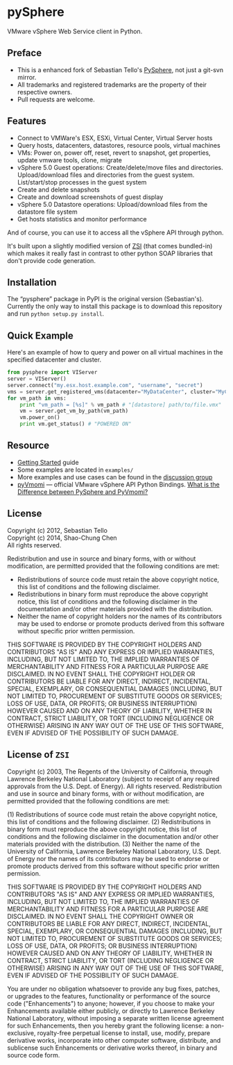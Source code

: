 pySphere
========
VMware vSphere Web Service client in Python.


Preface
-------
* This is a enhanced fork of Sebastian Tello's [PySphere](https://code.google.com/p/pysphere/), not just a git-svn mirror.
* All trademarks and registered trademarks are the property of their respective owners.
* Pull requests are welcome.


Features
--------
* Connect to VMWare's ESX, ESXi, Virtual Center, Virtual Server hosts
* Query hosts, datacenters, datastores, resource pools, virtual machines
* VMs: Power on, power off, reset, revert to snapshot, get properties, update vmware tools, clone, migrate
* vSphere 5.0 Guest operations: Create/delete/move files and directories. Upload/download files and directories from the guest system. List/start/stop processes in the guest system
* Create and delete snapshots
* Create and download screenshots of guest display
* vSphere 5.0 Datastore operations: Upload/download files from the datastore file system
* Get hosts statistics and monitor performance

And of course, you can use it to access all the vSphere API through python.

It's built upon a slightly modified version of [ZSI](http://pywebsvcs.sourceforge.net/zsi.html) (that comes bundled-in) which makes it really fast in contrast to other python SOAP libraries that don't
provide code generation.


Installation
------------
The “pysphere” package in PyPI is the original version (Sebastian's). Currently the only way to install this package is to download this repository and run `python setup.py install`.


Quick Example
-------------
Here's an example of how to query and power on all virtual machines in the specified datacenter and cluster.

```python
from pysphere import VIServer
server = VIServer()
server.connect("my.esx.host.example.com", "username", "secret")
vms = server.get_registered_vms(datacenter="MyDataCenter", cluster="MyCluster")
for vm_path in vms:
    print "vm_path = [%s]" % vm_path # "[datastore] path/to/file.vmx"
    vm = server.get_vm_by_path(vm_path)
    vm.power_on()
    print vm.get_status() # "POWERED ON"
```


Resource
--------
* [Getting Started](http://code.google.com/p/pysphere/wiki/GettingStarted) guide
* Some examples are located in `examples/`
* More examples and use cases can be found in the [discussion group](http://groups.google.com/group/pysphere)
* [pyVmomi](https://github.com/vmware/pyvmomi) — official VMware vSphere API Python Bindings. [What is the Difference between PySphere and PyVmomi?](http://stackoverflow.com/questions/21326448)



License
-------
Copyright (c) 2012, Sebastian Tello  
Copyright (c) 2014, Shao-Chung Chen  
All rights reserved.

Redistribution and use in source and binary forms, with or without
modification, are permitted provided that the following conditions are met:

  * Redistributions of source code must retain the above copyright notice,
    this list of conditions and the following disclaimer.
  * Redistributions in binary form must reproduce the above copyright notice,
    this list of conditions and the following disclaimer in the documentation
    and/or other materials provided with the distribution.
  * Neither the name of copyright holders nor the names of its contributors
    may be used to endorse or promote products derived from this software
    without specific prior written permission.

THIS SOFTWARE IS PROVIDED BY THE COPYRIGHT HOLDERS AND CONTRIBUTORS "AS IS"
AND ANY EXPRESS OR IMPLIED WARRANTIES, INCLUDING, BUT NOT LIMITED TO, THE
IMPLIED WARRANTIES OF MERCHANTABILITY AND FITNESS FOR A PARTICULAR PURPOSE ARE
DISCLAIMED. IN NO EVENT SHALL THE COPYRIGHT HOLDER OR CONTRIBUTORS BE LIABLE
FOR ANY DIRECT, INDIRECT, INCIDENTAL, SPECIAL, EXEMPLARY, OR CONSEQUENTIAL
DAMAGES (INCLUDING, BUT NOT LIMITED TO, PROCUREMENT OF SUBSTITUTE GOODS OR
SERVICES; LOSS OF USE, DATA, OR PROFITS; OR BUSINESS INTERRUPTION) HOWEVER
CAUSED AND ON ANY THEORY OF LIABILITY, WHETHER IN CONTRACT, STRICT LIABILITY,
OR TORT (INCLUDING NEGLIGENCE OR OTHERWISE) ARISING IN ANY WAY OUT OF THE USE
OF THIS SOFTWARE, EVEN IF ADVISED OF THE POSSIBILITY OF SUCH DAMAGE.



License of `ZSI`
----------------
Copyright (c) 2003, The Regents of the University of California,
through Lawrence Berkeley National Laboratory (subject to receipt of
any required approvals from the U.S. Dept. of Energy). All rights
reserved. Redistribution and use in source and binary forms, with or
without modification, are permitted provided that the following
conditions are met:

(1) Redistributions of source code must retain the above copyright
notice, this list of conditions and the following disclaimer.
(2) Redistributions in binary form must reproduce the above copyright
notice, this list of conditions and the following disclaimer in the
documentation and/or other materials provided with the distribution.
(3) Neither the name of the University of California, Lawrence Berkeley
National Laboratory, U.S. Dept. of Energy nor the names of its contributors
may be used to endorse or promote products derived from this software without
specific prior written permission.

THIS SOFTWARE IS PROVIDED BY THE COPYRIGHT HOLDERS AND CONTRIBUTORS
"AS IS" AND ANY EXPRESS OR IMPLIED WARRANTIES, INCLUDING, BUT NOT LIMITED
TO, THE IMPLIED WARRANTIES OF MERCHANTABILITY AND FITNESS FOR A PARTICULAR
PURPOSE ARE DISCLAIMED. IN NO EVENT SHALL THE COPYRIGHT OWNER OR CONTRIBUTORS
BE LIABLE FOR ANY DIRECT, INDIRECT, INCIDENTAL, SPECIAL, EXEMPLARY, OR
CONSEQUENTIAL DAMAGES (INCLUDING, BUT NOT LIMITED TO, PROCUREMENT OF SUBSTITUTE
GOODS OR SERVICES; LOSS OF USE, DATA, OR PROFITS; OR BUSINESS INTERRUPTION)
HOWEVER CAUSED AND ON ANY THEORY OF LIABILITY, WHETHER IN CONTRACT, STRICT
LIABILITY, OR TORT (INCLUDING NEGLIGENCE OR OTHERWISE) ARISING IN ANY WAY
OUT OF THE USE OF THIS SOFTWARE, EVEN IF ADVISED OF THE POSSIBILITY OF
SUCH DAMAGE.

You are under no obligation whatsoever to provide any bug fixes,
patches, or upgrades to the features, functionality or performance of
the source code ("Enhancements") to anyone; however, if you choose to
make your Enhancements available either publicly, or directly to
Lawrence Berkeley National Laboratory, without imposing a separate
written license agreement for such Enhancements, then you hereby grant
the following license: a non-exclusive, royalty-free perpetual license
to install, use, modify, prepare derivative works, incorporate into
other computer software, distribute, and sublicense such Enhancements
or derivative works thereof, in binary and source code form.